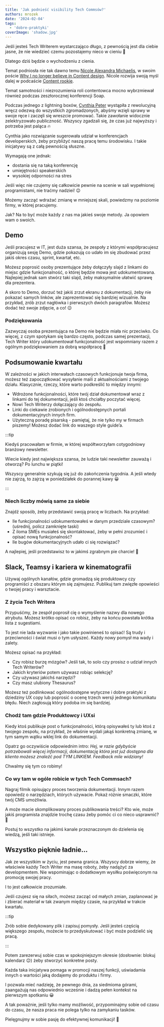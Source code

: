 ```yaml
---
title: 'Jak podnieść visibility Tech Commsów?'
authors: mrozek
date: '2024-02-04'
tags:
  - 'dobre-praktyki'
coverImage: 'shadow.jpg' 
---
```


Jeśli jesteś Tech Writerem wystarczająco długo, z pewnością jest dla ciebie
jasne, że nie wiedzieć czemu pozostajemy nieco w cieniu 🤔

Dlatego dziś będzie o wychodzeniu z cienia.

<!--truncate-->

Temat podniosła nie tak dawno temu
[Nicole Alexandra Michaelis](https://www.linkedin.com/in/nicoletells/), w swoim
poście
[Why I no longer believe in Content design](https://uxdesign.cc/why-i-no-longer-believe-in-content-design-e71aeb5f060c).
Nicole rozwija swoją myśl dalej w podcaście
[Content rookie](https://open.spotify.com/episode/2i6rIMP8ZIeMNbABzwIpx7).

Temat samotności i niezrozumienia roli contentowca mocno wybrzmiewał również
podczas zeszłorocznej konferencji Soap.

Podczas jednego z lightning boxów,
[Cynthia Peter](https://www.linkedin.com/in/cynthiapeter/) wystąpiła z
rewolucyjną wręcz odezwą do wszystkich zgromadzonych, abyśmy wzięli sprawy w
swoje ręce i zaczęli się wreszcie promować. Takie zawołanie widocznie
zelektryzowało publiczność. Wszyscy zgadzali się, że czas już najwyższy i
potrzeba jest paląca 🔥

Cynthia jako rozwiązanie sugerowała udział w konferencjach developerskich, żeby
przybliżyć naszą pracę temu środowisku. I takie inicjatywy są z całą pewnością
słuszne.

Wymagają one jednak:

- dostania się na taką konferencję
- umiejętności speakerskich
- wysokiej odporności na stres

Jeśli więc nie czujemy się całkowicie pewnie na scenie w sali wypełnionej
programistami, nie traćmy nadziei! 😉

Możemy zacząć wdrażać zmianę w mniejszej skali, powiedzmy na poziomie firmy, w
której pracujemy.

Jak? Na to być może każdy z nas ma jakieś swoje metody. Ja opowiem wam o swoich.

## Demo

Jeśli pracujesz w IT, jest duża szansa, że zespoły z którymi współpracujesz
organizują sesję Demo, gdzie pokazują co udało im się zbudować przez jakiś okres
czasu, sprint, kwartał, etc.

Możesz poprosić osoby prezentujące żeby dołączyły slajd z linkami do miejsc
gdzie funkcjonalność, o której będzie mowa jest udokumentowana. Najlepiej jednak
sam stwórz taki slajd, żeby maksymalnie ułatwić sprawę dla prezentera.

A skoro to Demo, dorzuć też jakiś zrzut ekranu z dokumentacji, żeby nie pokazać
samych linków, ale zaprezentować się bardziej wizualnie. Na przykład, zrób zrzut
nagłówka i pierwszych dwóch paragrafów. Możesz dodać też swoje zdjęcie, a co! 😉

### Podziękowania

Zazwyczaj osoba prezentująca na Demo nie będzie miała nic przeciwko. Co więcej,
z czym spotykam się bardzo często, podczas samej prezentacji, Tech Writer który
udokumentował funkcjonalność jest wspomniany razem z ogólnym podziękowaniem za
dobrą współpracę 🙂

## Podsumowanie kwartału

W zależności w jakich interwałach czasowych funkcjonuje twoja firma, możesz też
zapoczątkować wysyłanie maili z aktualnościami z twojego działu. Klasycznie,
rzeczy, które warto podkreślić to między innymi:

- Wdrożone funkcjonalności, które twój dział dokumentował wraz z linkami do tej
  dokumentacji, jeśli ktoś chciałby poczytać więcej.
- Nowi Tech Writerzy dołączający do zespołu.
- Linki do ciekawie zrobionych i ogólnodostępnych portali dokumentacyjnych
  innych firm.
- Użyteczną poradę pisarską - pamiętaj, że nie tylko my w firmach piszemy!
  Możesz dodać link do waszego style guide’a.

:::tip

Kiedyś pracowałam w firmie, w której współtworzyłam cotygodniowy branżowy
newsletter.

Wiecie kiedy jest największa szansa, że ludzie taki newsletter zauważą i
otworzą? Po lunchu w piątki!

Wszyscy generalnie szykują się już do zakończenia tygodnia. A jeśli wtedy nie
zajrzą, to zajrzą w poniedziałek do porannej kawy 😀

:::

### Niech liczby mówią same za siebie

Znajdź sposób, żeby przedstawić swoją pracę w liczbach. Na przykład:

- Ile funkcjonalności udokumentowałeś w danym przedziale czasowym? (uśrednij,
  policz zamknięte taski)
- Z iloma SMEs musiałeś się skontaktować, żeby w pełni zrozumieć i opisać nową
  funkcjonalność?
- Ile bugów dokumentacyjnych udało ci się rozwiązać?

A najlepiej, jeśli przedstawisz to w jakimś zgrabnym pie charcie! 🤩

## Slack, Teamsy i kariera w kinematografii

Używaj ogólnych kanałów, gdzie gromadzą się produktowcy czy programiści z
obszaru którym się zajmujesz. Publikuj tam zwięzłe opowieści o twojej pracy i
warsztacie.

### Z życia Tech Writera

Przypuśćmy, że zespół poprosił cię o wymyślenie nazwy dla nowego atrybutu.
Możesz krótko opisać co robisz, żeby na końcu powstała krótka lista z
sugestiami.

To jest nie lada wyzwanie i jako takie powinieneś to opisać! Są trudy i
przeciwności i świat musi o tym usłyszeć. Każdy nowy pomysł ma wady i zalety.

Możesz opisać na przykład:

- Czy robisz burzę mózgów? Jeśli tak, to solo czy prosisz o udział innych Tech
  Writerów?
- Jakich kryteriów potem używasz robiąc selekcję?
- Czy używasz jakichś narzędzi?
- Czy masz ulubiony Thesaurus?

Możesz też podlinkować ogólnodostępne wytyczne i dobre praktyki z dziedziny UX
copy lub poprosić o ocenę trzech wersji jednego komunikatu błędu. Niech
zagłosują który podoba im się bardziej.

### Chodź tam gdzie Produktowcy i UXsi

Kiedy ktoś publikuje post o funkcjonalności, którą opisywałeś ty lub ktoś z
twojego zespołu, na przykład, że właśnie wydali jakąś konkretną zmianę, w tym
samym wątku wklej link do dokumentacji.

Opatrz go oczywiście odpowiednim intro: _Hej, w razie gdybyście potrzebowali
więcej informacji, dokumentację która jest już dostępna dla klienta możesz
znaleźć pod TYM LINKIEM. Feedback mile widziany!_

Chwalmy się tym co robimy!

### Co wy tam w ogóle robicie w tych Tech Commsach?

Nagraj filmik opisujący proces tworzenia dokumentacji. Innym razem opowiedz o
narzędziach, których używacie. Pokaż różnie smaczki, które twój CMS umożliwia.

A może macie skomplikowany proces publikowania treści? Kto wie, może jakiś
programista znajdzie trochę czasu żeby pomóc ci co nieco usprawnić? 🤔

Postuj to wszystko na jakimś kanale przeznaczonym do dzielenia się wiedzą, jeśli
taki istnieje.

## Wszystko pięknie ładnie...

Jak ze wszystkim w życiu, jest pewna granica. Wszyscy dobrze wiemy, że właściwie
każdy Tech Writer ma masę roboty, żeby nadążyć za developmentem. Nie wspominając
o dodatkowym wysiłku poświęconym na promocję swojej pracy.

I to jest całkowicie zrozumiałe.

Jeśli czujesz się na siłach, możesz zacząć od małych zmian, zaplanować je i
zbierać materiał w tak zwanym między czasie, na przykład w trakcie kwartału.

:::tip

Zrób sobie dedykowany plik i zapisuj pomysły. Jeśli jesteś częścią większego
zespołu, możecie to przedyskutować i być może podzielić się pracą.

:::

Potem zarezerwuj sobie czas w spokojniejszym okresie (dosłownie: blokuj
kalendarz 😉) żeby stworzyć konkretne posty.

Każda taka inicjatywa pomaga w promocji naszej funkcji, uświadamia innych o
wartości jaką dodajemy do produktu i firmy.

I pozwala mieć nadzieję, że pewnego dnia, za siedmioma górami, zaangażują nas
odpowiednio wcześnie i dadzą pełen kontekst na pierwszym spotkaniu 😀

A tak poważnie, jeśli tylko mamy możliwość, przypominajmy sobie od czasu do
czasu, że nasza praca nie polega tylko na zamykaniu tasków.

Pielęgnujmy w sobie pasję do efektywnej komunikacji! 💪

